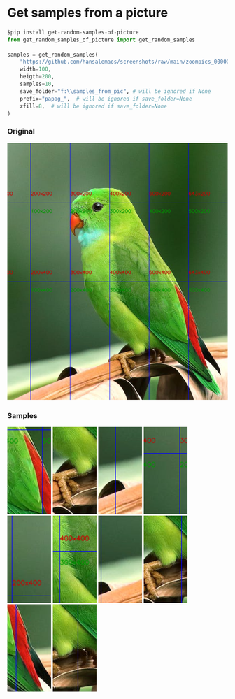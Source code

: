 # Get samples from a picture 

```python
$pip install get-random-samples-of-picture
from get_random_samples_of_picture import get_random_samples

samples = get_random_samples(
    "https://github.com/hansalemaos/screenshots/raw/main/zoompics_0000001.png", # Allowed image formats: url/path/buffer/base64/PIL/np
    width=100,
    heigth=200,
    samples=10,
    save_folder="f:\\samples_from_pic", # will be ignored if None
    prefix="papag_",  # will be ignored if save_folder=None
    zfill=8,  # will be ignored if save_folder=None
)


```
### Original
<img src="https://github.com/hansalemaos/screenshots/raw/main/zoompics_0000001.png"/>


### Samples 
<img src="https://github.com/hansalemaos/screenshots/raw/main/papag_00000000.png"/>


<img src="https://github.com/hansalemaos/screenshots/raw/main/papag_00000001.png"/>


<img src="https://github.com/hansalemaos/screenshots/raw/main/papag_00000002.png"/>


<img src="https://github.com/hansalemaos/screenshots/raw/main/papag_00000003.png"/>


<img src="https://github.com/hansalemaos/screenshots/raw/main/papag_00000004.png"/>


<img src="https://github.com/hansalemaos/screenshots/raw/main/papag_00000005.png"/>


<img src="https://github.com/hansalemaos/screenshots/raw/main/papag_00000006.png"/>


<img src="https://github.com/hansalemaos/screenshots/raw/main/papag_00000007.png"/>


<img src="https://github.com/hansalemaos/screenshots/raw/main/papag_00000008.png"/>


<img src="https://github.com/hansalemaos/screenshots/raw/main/papag_00000009.png"/>





